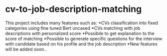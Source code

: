 # cv-to-job-description-matching
This project includes many features such as:
*CVs classification into fixed categories using fine tuned Bert uncased
*CVs matching with job descriptions with personalized score
*Possibile to get explanation to the score of matching
*Possible to generate specific questions for the interview with candidate based on his profile and the job description
*New features will be added soon..
